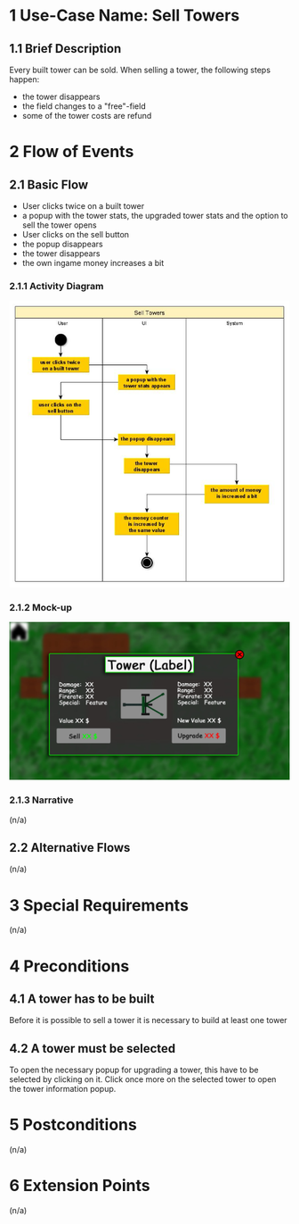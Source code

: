 # 1 Use-Case Name: Sell Towers

## 1.1 Brief Description
Every built tower can be sold. When selling a tower, the following steps happen:
- the tower disappears
- the field changes to a "free"-field
- some of the tower costs are refund

# 2 Flow of Events
## 2.1 Basic Flow
- User clicks twice on a built tower
- a popup with the tower stats, the upgraded tower stats and the option to sell the tower opens
- User clicks on the sell button
- the popup disappears
- the tower disappears
- the own ingame money increases a bit

### 2.1.1 Activity Diagram
![Activity Diagram for SellTowers](./Activity_Diagram-Sell_Towers.jpg)

### 2.1.2 Mock-up
![Mockup for SellTowers](./Mockup-Sell_Towers.jpg)

### 2.1.3 Narrative
(n/a)

## 2.2 Alternative Flows
(n/a)

# 3 Special Requirements
(n/a)

# 4 Preconditions
## 4.1 A tower has to be built
Before it is possible to sell a tower it is necessary to build at least one tower

## 4.2 A tower must be selected
To open the necessary popup for upgrading a tower, this have to be selected by clicking on it.
Click once more on the selected tower to open the tower information popup.

# 5 Postconditions
(n/a)
 
# 6 Extension Points
(n/a)
